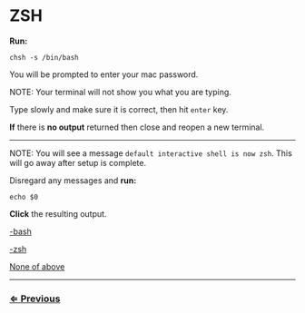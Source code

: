 # ZSH

**Run:**

 `chsh -s /bin/bash`

You will be prompted to enter your mac password.

 NOTE: Your terminal will not show you what you are typing.  

 Type slowly and make sure it is correct, then hit `enter` key.

**If** there is **no output** returned then close and reopen a new terminal.

---

NOTE:  You will see a message `default interactive shell is now zsh`.  This will go away after setup is complete.

Disregard any messages and **run:**

 `echo $0`

**Click** the resulting output.

[-bash](bash.md) 

[-zsh](preferences.md)

[None of above](preferences.md)

---
### [⇐ Previous](setup.md)
